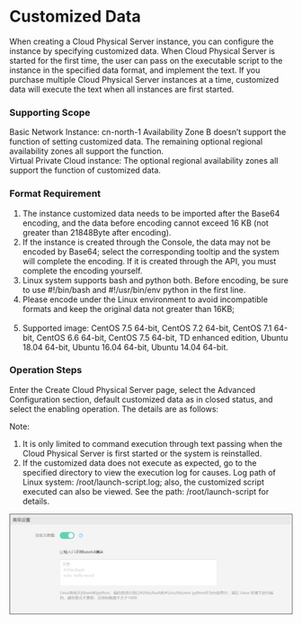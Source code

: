 # Customized Data

When creating a Cloud Physical Server instance, you can configure the instance by specifying customized data. When Cloud Physical Server is started for the first time, the user can pass on the executable script to the instance in the specified data format, and implement the text. If you purchase multiple Cloud Physical Server instances at a time, customized data will execute the text when all instances are first started.

### Supporting Scope

Basic Network Instance: cn-north-1 Availability Zone B doesn’t support the function of setting customized data. The remaining optional regional availability zones all support the function.<br/>
Virtual Private Cloud instance: The optional regional availability zones all support the function of customized data.

### Format Requirement

1. The instance customized data needs to be imported after the Base64 encoding, and the data before encoding cannot exceed 16 KB (not greater than 21848Byte after encoding).<br/>
2. If the instance is created through the Console, the data may not be encoded by Base64; select the corresponding tooltip and the system will complete the encoding. If it is created through the API, you must complete the encoding yourself.<br/>
3. Linux system supports bash and python both. Before encoding, be sure to use #!/bin/bash and #!/usr/bin/env python in the first line.<br/>
4. Please encode under the Linux environment to avoid incompatible formats and keep the original data not greater than 16KB;<br/><br/>
5. Supported image: CentOS 7.5 64-bit, CentOS 7.2 64-bit, CentOS 7.1 64-bit, CentOS 6.6 64-bit, CentOS 7.5 64-bit, TD enhanced edition, Ubuntu 18.04 64-bit, Ubuntu 16.04 64-bit, Ubuntu 14.04 64-bit.<br/>

### Operation Steps
Enter the Create Cloud Physical Server page, select the Advanced Configuration section, default customized data as in closed status, and select the enabling operation. The details are as follows:<br/>

Note:<br/>
1. It is only limited to command execution through text passing when the Cloud Physical Server is first started or the system is reinstalled.<br/>
2. If the customized data does not execute as expected, go to the specified directory to view the execution log for causes. Log path of Linux system: /root/launch-script.log; also, the customized script executed can also be viewed. See the path: /root/launch-script for details.

![创建自定义数据](../../Image/user-data.png)



